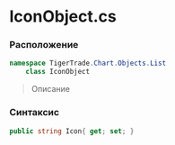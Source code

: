 
# IconObject.cs
### Расположение
```csharp
namespace TigerTrade.Chart.Objects.List  
    class IconObject
```

> Описание

### Синтаксис
```csharp
public string Icon{ get; set; }
```
